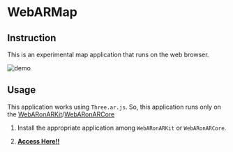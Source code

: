 # WebARMap

## Instruction

This is an experimental map application that runs on the web browser.

![demo](https://github.com/ttak0422/WebARMap/blob/upload_images/demo.gif)

## Usage

This application works using `Three.ar.js`. So, this application runs only on the [WebARonARKit](https://github.com/google-ar/WebARonARKit)/[WebARonARCore](https://github.com/google-ar/WebARonARCore)

1. Install the appropriate application among `WebARonARKit` or `WebARonARCore`.

2. [**Access Here!!**](https://ttak0422.github.io/WebARMap/dist/)
